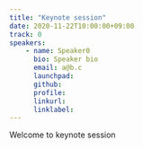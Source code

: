 ```yaml
---
title: "Keynote session"
date: 2020-11-22T10:00:00+09:00
track: 0
speakers:
    - name: Speaker0
      bio: Speaker bio
      email: a@b.c
      launchpad:
      github:
      profile:
      linkurl:
      linklabel:
---
```


Welcome to keynote session
